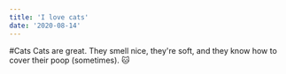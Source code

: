 ```yaml
---
title: 'I love cats'
date: '2020-08-14'
---
```


#Cats
Cats are great. They smell nice, they're soft, and they know how to cover their poop (sometimes). 🐱
